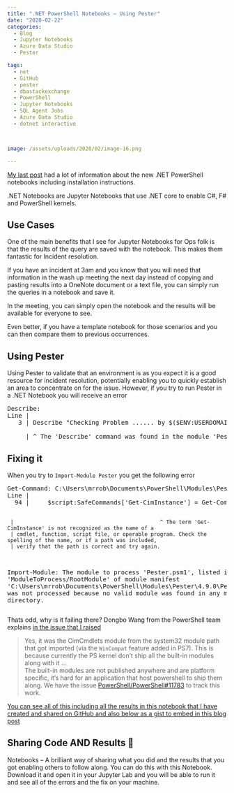 ```yaml
---
title: ".NET PowerShell Notebooks – Using Pester"
date: "2020-02-22" 
categories:
  - Blog
  - Jupyter Notebooks
  - Azure Data Studio
  - Pester

tags:
  - net
  - GitHub 
  - pester
  - dbastackexchange
  - PowerShell
  - Jupyter Notebooks
  - SQL Agent Jobs
  - Azure Data Studio
  - dotnet interactive



image: /assets/uploads/2020/02/image-16.png

---
```

[My last post](http://localhost:4001/blog/jupyter%20notebooks/azure%20data%20studio/powershell/pwsh/dbatools/dbachecks/new-net-notebooks-are-here-powershell-7-notebooks-are-here/) had a lot of information about the new .NET PowerShell notebooks including installation instructions.

.NET Notebooks are Jupyter Notebooks that use .NET core to enable C#, F# and PowerShell kernels.

Use Cases
---------

One of the main benefits that I see for Jupyter Notebooks for Ops folk is that the results of the query are saved with the notebook. This makes them fantastic for Incident resolution.

If you have an incident at 3am and you know that you will need that information in the wash up meeting the next day instead of copying and pasting results into a OneNote document or a text file, you can simply run the queries in a notebook and save it.

In the meeting, you can simply open the notebook and the results will be available for everyone to see.

Even better, if you have a template notebook for those scenarios and you can then compare them to previous occurrences.

Using Pester
------------

Using Pester to validate that an environment is as you expect it is a good resource for incident resolution, potentially enabling you to quickly establish an area to concentrate on for the issue. However, if you try to run Pester in a .NET Notebook you will receive an error
<PRE class=wp-block-preformatted>Describe: 
Line |
   3 | Describe "Checking Problem ...... by $($ENV:USERDOMAIN) $($ENV:UserName)" {

     | ^ The 'Describe' command was found in the module 'Pester', but the module could not be loaded. For more information, run 'Import-Module Pester'.</PRE>
<H2>Fixing it</H2>
<P>When you try to <CODE>Import-Module Pester</CODE> you get the following error</P><PRE class=wp-block-preformatted>Get-Command: C:\Users\mrrob\Documents\PowerShell\Modules\Pester\4.9.0\Pester.psm1
Line |
  94 |     $script:SafeCommands['Get-CimInstance'] = Get-Command -Name Get-CimInstance -Module CimCmdlets @safeCommandLookupParameters

     |                                               ^ The term 'Get-CimInstance' is not recognized as the name of a
     | cmdlet, function, script file, or operable program. Check the spelling of the name, or if a path was included,
     | verify that the path is correct and try again.
 Import-Module: The module to process 'Pester.psm1', listed in field 'ModuleToProcess/RootModule' of module manifest 'C:\Users\mrrob\Documents\PowerShell\Modules\Pester\4.9.0\Pester.psd1' was not processed because no valid module was found in any module directory. </PRE>
Thats odd, why is it failing there? Dongbo Wang from the PowerShell team explains [in the issue that I raised](https://github.com/dotnet/interactive/issues/136)

> Yes, it was the CimCmdlets module from the system32 module path that got imported (via the `WinCompat` feature added in PS7). This is because currently the PS kernel don’t ship all the built-in modules along with it …  
> The built-in modules are not published anywhere and are platform specific, it’s hard for an application that host powershell to ship them along. We have the issue [PowerShell/PowerShell#11783](https://github.com/PowerShell/PowerShell/issues/11783) to track this work.


[You can see all of this including all the results in this notebook that I have created and shared on GitHub and also below as a gist to embed in this blog post](https://github.com/SQLDBAWithABeard/Presentations/blob/master/Notebooks/DotNet%20Notebook/01-PesterWontRun.ipynb)

Sharing Code AND Results 🙂
---------------------------

  
Notebooks – A brilliant way of sharing what you did and the results that you got enabling others to follow along. You can do this with this Notebook. Download it and open it in your Jupyter Lab and you will be able to run it and see all of the errors and the fix on your machine.
<SCRIPT src="https://gist.github.com/SQLDBAWithABeard/6f911ae171528181d226a11e9a24ad05.js"></SCRIPT>


